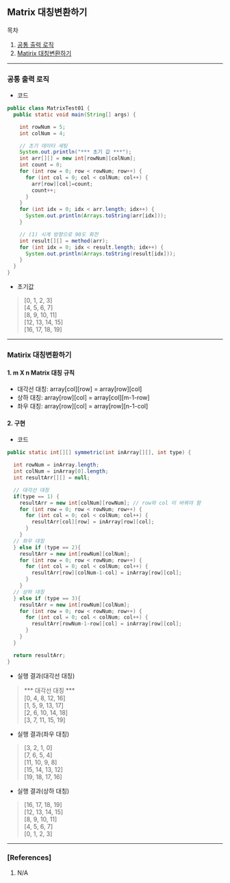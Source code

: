 ## Matrix 대칭변환하기

목차

1. [공통 출력 로직](#공통-출력-로직)
1. [Matirix 대칭변환하기](#matirix-대칭변환하기)

* * *

### 공통 출력 로직

- 코드

```java
public class MatrixTest01 {
  public static void main(String[] args) {

    int rowNum = 5;
    int colNum = 4;

    // 초기 데이터 세팅
    System.out.println("*** 초기 값 ***");
    int arr[][] = new int[rowNum][colNum];
    int count = 0;
    for (int row = 0; row < rowNum; row++) {
      for (int col = 0; col < colNum; col++) {
        arr[row][col]=count;
        count++;
      }
    }
    for (int idx = 0; idx < arr.length; idx++) {
      System.out.println(Arrays.toString(arr[idx]));
    }

    // (1) 시계 방향으로 90도 회전
    int result[][] = method(arr);
    for (int idx = 0; idx < result.length; idx++) {
      System.out.println(Arrays.toString(result[idx]));
    }
  }
}
```

- 초기값

> [0, 1, 2, 3]  
[4, 5, 6, 7]  
[8, 9, 10, 11]  
[12, 13, 14, 15]  
[16, 17, 18, 19]  

* * *

### Matirix 대칭변환하기

#### 1. m X n Matrix 대칭 규칙

- 대각선 대칭: array[col][row] = array[row][col]
- 상하 대칭: array[row][col] = array[col][m-1-row]
- 좌우 대칭: array[row][col] = array[row][n-1-col]

#### 2. 구현

- 코드

```java
public static int[][] symmetric(int inArray[][], int type) {

  int rowNum = inArray.length;
  int colNum = inArray[0].length;
  int resultArr[][] = null;

  // 대각선 대칭
  if(type == 1) {
    resultArr = new int[colNum][rowNum]; // row와 col 이 바꿔야 함
    for (int row = 0; row < rowNum; row++) {
      for (int col = 0; col < colNum; col++) {
        resultArr[col][row] = inArray[row][col];
      }
    }
  // 좌우 대칭
  } else if (type == 2){
    resultArr = new int[rowNum][colNum];
    for (int row = 0; row < rowNum; row++) {
      for (int col = 0; col < colNum; col++) {
        resultArr[row][colNum-1-col] = inArray[row][col];
      }
    }
  // 상하 대칭
  } else if (type == 3){
    resultArr = new int[rowNum][colNum];
    for (int row = 0; row < rowNum; row++) {
      for (int col = 0; col < colNum; col++) {
        resultArr[rowNum-1-row][col] = inArray[row][col];
      }
    }
  }

  return resultArr;
}
```

- 실행 결과(대각선 대칭)

> *** 대각선 대칭 ***  
[0, 4, 8, 12, 16]  
[1, 5, 9, 13, 17]  
[2, 6, 10, 14, 18]  
[3, 7, 11, 15, 19]  

- 실행 결과(좌우 대칭) 

> [3, 2, 1, 0]  
[7, 6, 5, 4]  
[11, 10, 9, 8]  
[15, 14, 13, 12]  
[19, 18, 17, 16]  

- 실행 결과(상하 대칭)

> [16, 17, 18, 19]  
[12, 13, 14, 15]  
[8, 9, 10, 11]  
[4, 5, 6, 7]  
[0, 1, 2, 3]  

* * *

### [References]
1. N/A
